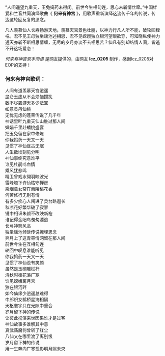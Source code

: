 

“人间遥望九重天，玉兔捣药未得闲。前世今生相勾连，思心未斩情丝牵。”中国绊爱和兰音共同演绎歌曲《 **何来有神宫**
》，用歌声重新演绎这流传千年的传说，传达这轮回反复的思念。

凡人羡慕仙人长寿畅游天地，羡慕天宫景色壮丽，以神力行凡人所不能，破轮回桎梏。君不见王母独坐瑶池述相思，君不见嫦娥独立银河望眼欲穿，可知晓纵使神力通天亦斩不断相思情缠，无尽的岁月亦淡不去相思苦？仙凡有别却结情人间，皆逃不开这场爱恋！

_何来有神宫双手简谱_ 是网友提供的，由网友 **lcz_0205** 制作，感谢lcz_0205对EOP的支持！

### 何来有神宫歌词：

人间有道羡慕天宫逍遥  
昆仑玉虚从不会烦恼搅扰  
数不尽碧游天多少法宝  
如意灵丹仙桃  
无忧无虑的蓬莱传说了几千年  
神话里吖九重天仙山胜过那人间  
婵娟千里赴蟠桃盛宴  
把玉兔留在家中修炼  
你我捣药一天又一天  
见惯了神仙亘古无眠  
人生数顷刻见分明  
神仙事终究意难平  
谁见杜鹃啼血情  
乘风犹悲鸣  
精卫曾戏水翎羽映波光  
雷峰塔下许仙枯守禅房  
乘烟葛女常在惠陵桃花香  
何苦修行无别有情  
有多少痴心人闯进了灵台路遐长  
秋凉花好繁华破了寂寥  
镜中相识朱颜不改映新袍  
谁记得金阳鸟匆匆遁逃  
长弓神箭风高  
独坐瑶池倾诉传说掩埋思念  
奔月上了这青霄情网留在那人间  
前世今生在互相勾连  
轮回中叹息谁能听见  
你我捣药一天又一天  
见惯了神仙没有笑颜  
虽然是玉砌雕栏杆  
清秋时桂花落广寒  
谁见嫦娥离月宫  
独在银河畔  
如今仙缘少逍遥总难得  
牛郎织女鹊桥星海相隔  
天枢寰宇只在光隙中重合  
岁月留下神的传说  
让彼此扮演来世因果谁才是过客  
神仙故事多谁解其中意  
真武荡魔何曾斩了红尘  
八仙又在哪里渡了离别恨  
岁月留下神的传说  
用一生奔向广寒孤影明月照未央

